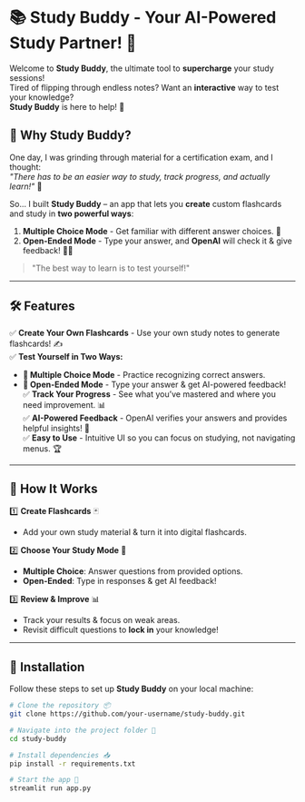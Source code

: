# 📚 Study Buddy - Your AI-Powered Study Partner! 🚀

Welcome to **Study Buddy**, the ultimate tool to **supercharge** your study sessions!  
Tired of flipping through endless notes? Want an **interactive** way to test your knowledge?  
**Study Buddy** is here to help! 🎉  

## 🎯 Why Study Buddy?  

One day, I was grinding through material for a certification exam, and I thought:  
_"There has to be an easier way to study, track progress, and actually learn!"_ 🤯  

So... I built **Study Buddy** – an app that lets you **create** custom flashcards and study in **two powerful ways**:
1. **Multiple Choice Mode** - Get familiar with different answer choices. 🧐  
2. **Open-Ended Mode** - Type your answer, and **OpenAI** will check it & give feedback! 🧠💡  

> "The best way to learn is to test yourself!"  

---
## 🛠 Features  

✅ **Create Your Own Flashcards** - Use your own study notes to generate flashcards! ✍️  
✅ **Test Yourself in Two Ways:**  
   - **📝 Multiple Choice Mode** - Practice recognizing correct answers.  
   - **💬 Open-Ended Mode** - Type your answer & get AI-powered feedback!  
✅ **Track Your Progress** - See what you’ve mastered and where you need improvement. 📊  
✅ **AI-Powered Feedback** - OpenAI verifies your answers and provides helpful insights! 🤖  
✅ **Easy to Use** - Intuitive UI so you can focus on studying, not navigating menus. 🏆  

---
## 🔧 How It Works  

1️⃣ **Create Flashcards** 🃏  
   - Add your own study material & turn it into digital flashcards.  

2️⃣ **Choose Your Study Mode** 🎯  
   - **Multiple Choice**: Answer questions from provided options.  
   - **Open-Ended**: Type in responses & get AI feedback!  

3️⃣ **Review & Improve** 📊  
   - Track your results & focus on weak areas.  
   - Revisit difficult questions to **lock in** your knowledge!  

---
## 🚀 Installation  

Follow these steps to set up **Study Buddy** on your local machine:

```bash
# Clone the repository 📦
git clone https://github.com/your-username/study-buddy.git

# Navigate into the project folder 📂
cd study-buddy

# Install dependencies 📥
pip install -r requirements.txt

# Start the app 🚀
streamlit run app.py
